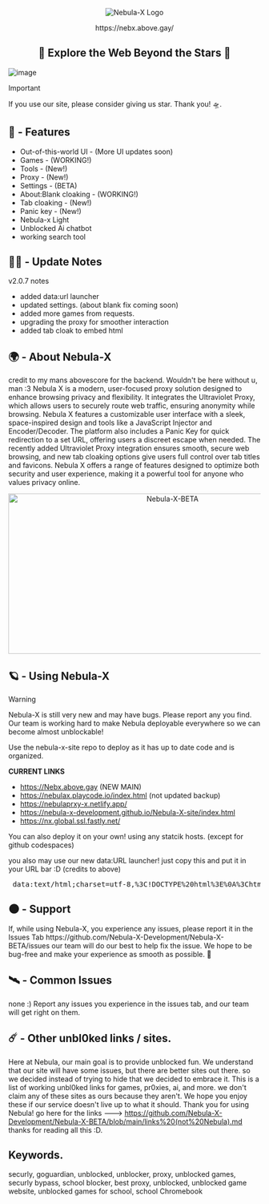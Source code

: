 <p align="center">
  <img src="https://raw.githubusercontent.com/Nebula-X-Development/Nebula-X-BETA/refs/heads/main/Nebula Banner.png" alt="Nebula-X Logo">
<p align="center"> https://nebx.above.gay/

<h2 align="center"> 🔭 Explore the Web Beyond the Stars 🔭 </h2>
  
![image](https://github.com/user-attachments/assets/7bdb35c2-1a6d-4bec-92c0-6e7c00d55485)<img scale=50%>

> [!IMPORTANT]
> If you use our site, please consider giving us
> star. Thank you! 🛸.
## 👾 - Features

-   Out-of-this-world UI - (More UI updates soon)
-   Games - (WORKING!)
-   Tools - (New!)
-   Proxy - (New!)
-   Settings - (BETA)
-   About:Blank cloaking - (WORKING!)
-   Tab cloaking - (New!)
-   Panic key - (New!)
-   Nebula-x Light
-   Unblocked Ai chatbot
-   working search tool

## 👨‍🚀 - Update Notes
v2.0.7 notes
- added data:url launcher
- updated settings. (about blank fix coming soon)
- added more games from requests.
- upgrading the proxy for smoother interaction
- added tab cloak to embed html

  
## 🌍 - About Nebula-X 

</p>
credit to my mans abovescore for the backend. Wouldn't be here without u, man :3
Nebula X is a modern, user-focused proxy solution designed to enhance browsing privacy and flexibility. It integrates the Ultraviolet Proxy, which allows users to securely route web traffic, ensuring anonymity while browsing. Nebula X features a customizable user interface with a sleek, space-inspired design and tools like a JavaScript Injector and Encoder/Decoder. The platform also includes a Panic Key for quick redirection to a set URL, offering users a discreet escape when needed. The recently added Ultraviolet Proxy integration ensures smooth, secure web browsing, and new tab cloaking options give users full control over tab titles and favicons. Nebula X offers a range of features designed to optimize both security and user experience, making it a powerful tool for anyone who values privacy online.

<p align="center">
<img src="https://socialify.git.ci/Nebula-X-Development/Nebula-X-BETA/image?font=Source+Code+Pro&forks=1&issues=1&language=1&logo=https%3A%2F%2Fraw.githubusercontent.com%2FNebula-X-Development%2FNebula-X-BETA%2Frefs%2Fheads%2Fmain%2FNEBULA_LOGO.png&pattern=Circuit+Board&stargazers=1&theme=Dark" alt="Nebula-X-BETA" width="640" height="320" />

## 🪐 - Using Nebula-X 

> [!WARNING]
> Nebula-X is still very new and may have bugs. Please report any you find.
> Our team is working hard to make Nebula deployable everywhere so we can become almost unblockable!

Use the nebula-x-site repo to deploy as it has up to date code and is organized.

**CURRENT LINKS**
-  https://Nebx.above.gay (NEW MAIN)
- https://nebulax.playcode.io/index.html (not updated backup)
- https://nebulaprxy-x.netlify.app/
- https://nebula-x-development.github.io/Nebula-X-site/index.html
- https://nx.global.ssl.fastly.net/
  
You can also deploy it on your own! using any statcik hosts. (except for github codespaces)

<p>you also may use our new data:URL launcher! just copy this and put it in your URL bar :D (credits to above)

  <pre> data:text/html;charset=utf-8,%3C!DOCTYPE%20html%3E%0A%3Chtml%20lang%3D%22en%22%3E%0A%3Chead%3E%0A%20%20%3Cmeta%20charset%3D%22UTF-8%22%3E%0A%20%20%3Cmeta%20name%3D%22viewport%22%20content%3D%22width%3Ddevice-width%2C%20initial-scale%3D1.0%22%3E%0A%20%20%3Ctitle%3ENebula-X%20Launcher%3C%2Ftitle%3E%0A%20%20%3Clink%20rel%3D%22icon%22%20href%3D%22https%3A%2F%2Fraw.githubusercontent.com%2FNebula-X-Development%2FNebula-X-BETA%2Frefs%2Fheads%2Fmain%2FNEBULA_LOGO.png%22%20type%3D%22image%2Fpng%22%3E%0A%20%20%3Clink%20href%3D%22https%3A%2F%2Fcdnjs.cloudflare.com%2Fajax%2Flibs%2Ffont-awesome%2F6.0.0-beta3%2Fcss%2Fall.min.css%22%20rel%3D%22stylesheet%22%3E%0A%20%20%3Cstyle%3E%0A%20%20%20%20%2F*%20Base%20Styles%20*%2F%0A%20%20%20%20body%20%7B%0A%20%20%20%20%20%20margin%3A%200%3B%0A%20%20%20%20%20%20height%3A%20100vh%3B%0A%20%20%20%20%20%20background%3A%20radial-gradient(circle%20at%20bottom%2C%20%237c2ae8%2C%20%23000)%3B%0A%20%20%20%20%20%20font-family%3A%20Arial%2C%20sans-serif%3B%0A%20%20%20%20%20%20overflow%3A%20hidden%3B%0A%20%20%20%20%20%20color%3A%20white%3B%0A%20%20%20%20%7D%0A%20%20%20%20.background%20%7B%0A%20%20%20%20%20%20position%3A%20relative%3B%0A%20%20%20%20%20%20width%3A%20100%25%3B%0A%20%20%20%20%20%20height%3A%20100%25%3B%0A%20%20%20%20%20%20display%3A%20flex%3B%0A%20%20%20%20%20%20align-items%3A%20center%3B%0A%20%20%20%20%20%20justify-content%3A%20center%3B%0A%20%20%20%20%7D%0A%20%20%20%20.stars%20%7B%0A%20%20%20%20%20%20position%3A%20absolute%3B%0A%20%20%20%20%20%20top%3A%200%3B%0A%20%20%20%20%20%20left%3A%200%3B%0A%20%20%20%20%20%20width%3A%20100%25%3B%0A%20%20%20%20%20%20height%3A%20100%25%3B%0A%20%20%20%20%20%20pointer-events%3A%20none%3B%0A%20%20%20%20%20%20overflow%3A%20hidden%3B%0A%20%20%20%20%7D%0A%20%20%20%20.star%20%7B%0A%20%20%20%20%20%20position%3A%20absolute%3B%0A%20%20%20%20%20%20width%3A%202px%3B%0A%20%20%20%20%20%20height%3A%202px%3B%0A%20%20%20%20%20%20background%3A%20white%3B%0A%20%20%20%20%20%20border-radius%3A%2050%25%3B%0A%20%20%20%20%20%20opacity%3A%200%3B%0A%20%20%20%20%20%20animation%3A%20twinkle%205s%20infinite%3B%0A%20%20%20%20%7D%0A%20%20%20%20%40keyframes%20twinkle%20%7B%0A%20%20%20%20%20%200%25%20%7B%20opacity%3A%200%3B%20%7D%0A%20%20%20%20%20%2050%25%20%7B%20opacity%3A%201%3B%20%7D%0A%20%20%20%20%20%20100%25%20%7B%20opacity%3A%200%3B%20%7D%0A%20%20%20%20%7D%0A%20%20%20%20%2F*%20Launcher%20Container%20*%2F%0A%20%20%20%20.launcher-container%20%7B%0A%20%20%20%20%20%20position%3A%20relative%3B%0A%20%20%20%20%20%20background%3A%20rgba(20%2C%2020%2C%2020%2C%200.9)%3B%0A%20%20%20%20%20%20border-radius%3A%2015px%3B%0A%20%20%20%20%20%20padding%3A%2030px%3B%0A%20%20%20%20%20%20width%3A%2090%25%3B%0A%20%20%20%20%20%20max-width%3A%20350px%3B%0A%20%20%20%20%20%20text-align%3A%20center%3B%0A%20%20%20%20%20%20box-shadow%3A%200%200%2015px%20rgba(0%2C%200%2C%200%2C%200.5)%3B%0A%20%20%20%20%20%20z-index%3A%201%3B%0A%20%20%20%20%20%20animation%3A%20fadeInUp%200.8s%20ease-out%20both%3B%0A%20%20%20%20%7D%0A%20%20%20%20%2F*%20Staggered%20Animations%20for%20Elements%20*%2F%0A%20%20%20%20.launcher-container%20h2%20%7B%0A%20%20%20%20%20%20margin-bottom%3A%2020px%3B%0A%20%20%20%20%20%20color%3A%20%23d580ff%3B%0A%20%20%20%20%20%20text-shadow%3A%200%200%2010px%20%23d580ff%3B%0A%20%20%20%20%20%20animation%3A%20fadeInUp%200.8s%20ease-out%20both%3B%0A%20%20%20%20%20%20animation-delay%3A%200.2s%3B%0A%20%20%20%20%7D%0A%20%20%20%20.launcher-container%20label%20%7B%0A%20%20%20%20%20%20display%3A%20block%3B%0A%20%20%20%20%20%20margin-bottom%3A%2010px%3B%0A%20%20%20%20%20%20font-size%3A%201rem%3B%0A%20%20%20%20%20%20animation%3A%20fadeInUp%200.8s%20ease-out%20both%3B%0A%20%20%20%20%20%20animation-delay%3A%200.4s%3B%0A%20%20%20%20%7D%0A%20%20%20%20.launcher-container%20select%20%7B%0A%20%20%20%20%20%20width%3A%20100%25%3B%0A%20%20%20%20%20%20padding%3A%2010px%3B%0A%20%20%20%20%20%20margin-bottom%3A%2020px%3B%0A%20%20%20%20%20%20border-radius%3A%208px%3B%0A%20%20%20%20%20%20border%3A%202px%20solid%20%23d580ff%3B%0A%20%20%20%20%20%20background%3A%20%231a1a1a%3B%0A%20%20%20%20%20%20color%3A%20white%3B%0A%20%20%20%20%20%20font-size%3A%2016px%3B%0A%20%20%20%20%20%20text-align%3A%20center%3B%0A%20%20%20%20%20%20-webkit-appearance%3A%20none%3B%0A%20%20%20%20%20%20-moz-appearance%3A%20none%3B%0A%20%20%20%20%20%20appearance%3A%20none%3B%0A%20%20%20%20%20%20background-image%3A%20url('data%3Aimage%2Fsvg%2Bxml%3Bcharset%3DUS-ASCII%2C%253Csvg%2520xmlns%253D%2522http%253A%2F%2Fwww.w3.org%2F2000%2Fsvg%2522%2520width%253D%252210%2522%2520height%253D%252210%2522%2520fill%253D%2522white%2522%253E%253Cpolygon%2520points%253D%25220%2C0%252010%2C0%25205%2C7%2522%2F%253E%253C%2Fsvg%253E')%3B%0A%20%20%20%20%20%20background-repeat%3A%20no-repeat%3B%0A%20%20%20%20%20%20background-position%3A%20right%2010px%20center%3B%0A%20%20%20%20%20%20transition%3A%20border-color%200.3s%20ease%2C%20box-shadow%200.3s%20ease%2C%20transform%200.3s%20ease%3B%0A%20%20%20%20%20%20animation%3A%20fadeInUp%200.8s%20ease-out%20both%3B%0A%20%20%20%20%20%20animation-delay%3A%200.6s%3B%0A%20%20%20%20%7D%0A%20%20%20%20.launcher-container%20select%3Ahover%20%7B%0A%20%20%20%20%20%20border-color%3A%20%23b34cd9%3B%0A%20%20%20%20%20%20transform%3A%20scale(1.02)%3B%0A%20%20%20%20%7D%0A%20%20%20%20.launcher-container%20select%3Afocus%20%7B%0A%20%20%20%20%20%20outline%3A%20none%3B%0A%20%20%20%20%20%20border-color%3A%20%23b34cd9%3B%0A%20%20%20%20%20%20box-shadow%3A%200%200%2010px%20%23b34cd9%3B%0A%20%20%20%20%20%20transform%3A%20scale(1.03)%3B%0A%20%20%20%20%7D%0A%20%20%20%20.launcher-container%20.button%20%7B%0A%20%20%20%20%20%20width%3A%20100%25%3B%0A%20%20%20%20%20%20padding%3A%2010px%3B%0A%20%20%20%20%20%20background%3A%20%23b34cd9%3B%0A%20%20%20%20%20%20border%3A%20none%3B%0A%20%20%20%20%20%20color%3A%20white%3B%0A%20%20%20%20%20%20font-size%3A%2016px%3B%0A%20%20%20%20%20%20border-radius%3A%208px%3B%0A%20%20%20%20%20%20cursor%3A%20pointer%3B%0A%20%20%20%20%20%20box-shadow%3A%200%200%2010px%20%23d580ff%3B%0A%20%20%20%20%20%20transition%3A%20transform%200.3s%20ease%2C%20box-shadow%200.3s%20ease%3B%0A%20%20%20%20%20%20animation%3A%20fadeInUp%200.8s%20ease-out%20both%3B%0A%20%20%20%20%20%20animation-delay%3A%200.8s%3B%0A%20%20%20%20%7D%0A%20%20%20%20.launcher-container%20.button%3Ahover%20%7B%0A%20%20%20%20%20%20transform%3A%20scale(1.05)%3B%0A%20%20%20%20%20%20box-shadow%3A%200%200%2020px%20%23d580ff%3B%0A%20%20%20%20%7D%0A%20%20%20%20%2F*%20Keyframes%20for%20fade%20in%20and%20slide%20up%20effect%20*%2F%0A%20%20%20%20%40keyframes%20fadeInUp%20%7B%0A%20%20%20%20%20%20from%20%7B%0A%20%20%20%20%20%20%20%20opacity%3A%200%3B%0A%20%20%20%20%20%20%20%20transform%3A%20translateY(20px)%3B%0A%20%20%20%20%20%20%7D%0A%20%20%20%20%20%20to%20%7B%0A%20%20%20%20%20%20%20%20opacity%3A%201%3B%0A%20%20%20%20%20%20%20%20transform%3A%20translateY(0)%3B%0A%20%20%20%20%20%20%7D%0A%20%20%20%20%7D%0A%20%20%3C%2Fstyle%3E%0A%3C%2Fhead%3E%0A%3Cbody%3E%0A%20%20%3Cdiv%20class%3D%22background%22%3E%0A%20%20%20%20%3Cdiv%20class%3D%22stars%22%3E%3C%2Fdiv%3E%0A%20%20%20%20%3Cdiv%20class%3D%22launcher-container%22%3E%0A%20%20%20%20%20%20%3Ch2%3ENebula%20X%20Launcher%3C%2Fh2%3E%0A%20%20%20%20%20%20%3Clabel%20for%3D%22tabCloak%22%3EChoose%20Tab%20Cloaking%3A%3C%2Flabel%3E%0A%20%20%20%20%20%20%3Cselect%20id%3D%22tabCloak%22%3E%0A%20%20%20%20%20%20%20%20%3Coption%20value%3D%22default%22%3EDefault%3C%2Foption%3E%0A%20%20%20%20%20%20%20%20%3Coption%20value%3D%22google%22%3EGoogle%3C%2Foption%3E%0A%20%20%20%20%20%20%20%20%3Coption%20value%3D%22classroom%22%3EGoogle%20Classroom%3C%2Foption%3E%0A%20%20%20%20%20%20%20%20%3Coption%20value%3D%22drive%22%3EGoogle%20Drive%3C%2Foption%3E%0A%20%20%20%20%20%20%3C%2Fselect%3E%0A%20%20%20%20%20%20%3Cbutton%20class%3D%22button%22%20onclick%3D%22deployLauncher()%22%3EDeploy%3C%2Fbutton%3E%0A%3Cp%3E%20credits%20to%20above%20for%20helping%20me%20with%20this%20he's%20my%20pookie%20fr%20%3A3%20%3C%2Fp%3E%0A%20%20%3C%2Fdiv%3E%0A%20%20%20%20%3C%2Fdiv%3E%0A%20%20%3Cscript%3E%0A%20%20%20%20document.addEventListener('DOMContentLoaded'%2C%20()%20%3D%3E%20%7B%0A%20%20%20%20%20%20const%20starsContainer%20%3D%20document.querySelector('.stars')%3B%0A%20%20%20%20%20%20const%20totalStars%20%3D%20400%3B%0A%20%20%20%20%20%20for%20(let%20i%20%3D%200%3B%20i%20%3C%20totalStars%3B%20i%2B%2B)%20%7B%0A%20%20%20%20%20%20%20%20const%20star%20%3D%20document.createElement('div')%3B%0A%20%20%20%20%20%20%20%20star.classList.add('star')%3B%0A%20%20%20%20%20%20%20%20star.style.left%20%3D%20Math.random()%20*%20100%20%2B%20'%25'%3B%0A%20%20%20%20%20%20%20%20star.style.top%20%3D%20Math.random()%20*%20100%20%2B%20'%25'%3B%0A%20%20%20%20%20%20%20%20star.style.animationDelay%20%3D%20Math.random()%20*%205%20%2B%20's'%3B%0A%20%20%20%20%20%20%20%20star.style.animationDuration%20%3D%20(2%20%2B%20Math.random()%20*%203)%20%2B%20's'%3B%0A%20%20%20%20%20%20%20%20starsContainer.appendChild(star)%3B%0A%20%20%20%20%20%20%7D%0A%20%20%20%20%7D)%3B%0A%20%20%20%20function%20deployLauncher()%20%7B%0A%20%20%20%20%20%20const%20cloakOption%20%3D%20document.getElementById('tabCloak').value%3B%0A%20%20%20%20%20%20%2F%2F%20it%20is%20i%2C%20above.%20i%20shall%20help%20you.%0A%20%20%20%20%20%20%0A%20%20%20%20%20%20let%20faviconUrl%20%3D%20'https%3A%2F%2Fnx.above.gay%2Fassets%2Flogo.png'%3B%0A%20%20%20%20%20%20let%20tabTitle%20%3D%20'Nebula-X'%3B%0A%20%20%20%20%20%20let%20url%20%3D%20'https%3A%2F%2Fnebula-x-development.github.io%2FNebula-X-site%2Findex.html'%3B%0A%20%20%20%20%20%20%0A%20%20%20%20%20%20const%20preSavedOption%20%3D%20document.getElementById('tabCloak').value%3B%0A%20%20%20%20%20%20if%20(preSavedOption%20%3D%3D%3D%20'default')%20%7B%0A%20%20%20%20%20%20%20%20faviconUrl%20%3D%20'https%3A%2F%2Fnx.above.gay%2Fassets%2Flogo.png'%3B%0A%20%20%20%20%20%20%20%20tabTitle%20%3D%20'Nebula-X'%3B%0A%20%20%20%20%20%20%7D%20else%20if%20(preSavedOption%20%3D%3D%3D%20'google')%20%7B%0A%20%20%20%20%20%20%20%20faviconUrl%20%3D%20'https%3A%2F%2Fwww.google.com%2Ffavicon.ico'%3B%0A%20%20%20%20%20%20%20%20tabTitle%20%3D%20'Google'%3B%0A%20%20%20%20%20%20%7D%20else%20if%20(preSavedOption%20%3D%3D%3D%20'classroom')%20%7B%0A%20%20%20%20%20%20%20%20faviconUrl%20%3D%20'https%3A%2F%2Fnx.above.gay%2Fassets%2Fclassroom.png'%3B%0A%20%20%20%20%20%20%20%20tabTitle%20%3D%20'Home'%3B%0A%20%20%20%20%20%20%7D%20else%20if%20(preSavedOption%20%3D%3D%3D%20'drive')%20%7B%0A%20%20%20%20%20%20%20%20faviconUrl%20%3D%20'https%3A%2F%2Fssl.gstatic.com%2Fimages%2Fbranding%2Fproduct%2F1x%2Fdrive_2020q4_32dp.png'%3B%0A%20%20%20%20%20%20%20%20tabTitle%20%3D%20'Home%20-%20Google%20Drive'%3B%0A%20%20%20%20%20%20%7D%0A%20%20%20%20%20%20var%20win%20%3D%20window.open()%3B%0A%20%20%20%20%20%20win.document.title%20%3D%20tabTitle%3B%0A%20%20%20%20%20%20%0A%20%20%20%20%20%20var%20link%20%3D%20win.document.createElement('link')%3B%0A%20%20%20%20%20%20link.rel%20%3D%20'shortcut%20icon'%3B%0A%20%20%20%20%20%20link.href%20%3D%20faviconUrl%3B%0A%20%20%20%20%20%20win.document.head.appendChild(link)%3B%0A%20%20%20%20%20%20%0A%20%20%20%20%20%20win.document.body.style.margin%20%3D%20'0'%3B%0A%20%20%20%20%20%20win.document.body.style.height%20%3D%20'100vh'%3B%0A%20%20%20%20%20%20%0A%20%20%20%20%20%20var%20iframe%20%3D%20win.document.createElement('iframe')%3B%0A%20%20%20%20%20%20iframe.style.border%20%3D%20'none'%3B%0A%20%20%20%20%20%20iframe.style.width%20%3D%20'100%25'%3B%0A%20%20%20%20%20%20iframe.style.height%20%3D%20'100%25'%3B%0A%20%20%20%20%20%20iframe.style.margin%20%3D%20'0'%3B%0A%20%20%20%20%20%20iframe.src%20%3D%20url%3B%0A%20%20%20%20%20%20%0A%20%20%20%20%20%20win.document.body.appendChild(iframe)%3B%0A%20%20%20%20%20%20%0A%20%20%20%20%20%20window.location.href%20%3D%20%22https%3A%2F%2Fwww.google.com%2F%22%3B%0A%20%20%20%20%7D%0A%20%20%3C%2Fscript%3E%0A%3C%2Fbody%3E%0A%3C%2Fhtml%3E </pre>
## 🌑 - Support 

<p> If, while using Nebula-X, you experience any issues, please report it  in the Issues Tab https://github.com/Nebula-X-Development/Nebula-X-BETA/issues our  team will do our best to help fix the issue. We hope to be bug-free and make your experience as smooth as possible. 🚀



## 🛰️ - Common Issues
none :) Report any issues you experience in the issues tab, and our team will get right on them.

## ☄️ - Other unbl0ked links / sites.
Here at Nebula, our main goal is to provide unblocked fun. We understand that our site will have some issues, but there are better sites out there. so we decided instead of trying to hide that we decided to embrace it. This is a list of working unbl0ked links for games, pr0xies, ai, and more. we don't claim any of these sites as ours because they aren't. We hope you enjoy these if our service doesn't live up to what it should. Thank you for using Nebula! go here for the links --->  https://github.com/Nebula-X-Development/Nebula-X-BETA/blob/main/links%20(not%20Nebula).md
thanks for reading all this :D.
## Keywords.
securly, goguardian, unblocked, unblocker, proxy, unblocked games, securly bypass, school blocker, best proxy, unblocked, unblocked game website, unblocked games for school, school Chromebook
